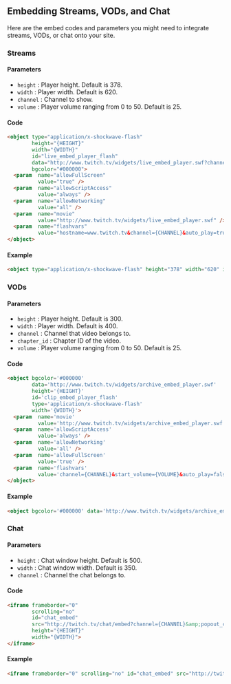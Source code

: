 ## Embedding Streams, VODs, and Chat

Here are the embed codes and parameters you might need to integrate streams, VODs, or chat onto your site.

### Streams

#### Parameters
- `height`  : Player height. Default is 378.
- `width`   : Player width. Default is 620.
- `channel` : Channel to show.
- `volume`  : Player volume ranging from 0 to 50. Default is 25.

#### Code

```html
<object type="application/x-shockwave-flash" 
        height="{HEIGHT}" 
        width="{WIDTH}" 
        id="live_embed_player_flash" 
        data="http://www.twitch.tv/widgets/live_embed_player.swf?channel={CHANNEL}" 
        bgcolor="#000000">
  <param  name="allowFullScreen" 
          value="true" />
  <param  name="allowScriptAccess" 
          value="always" />
  <param  name="allowNetworking" 
          value="all" />
  <param  name="movie" 
          value="http://www.twitch.tv/widgets/live_embed_player.swf" />
  <param  name="flashvars" 
          value="hostname=www.twitch.tv&channel={CHANNEL}&auto_play=true&start_volume={VOLUME}" />
</object>
```

#### Example

```html
<object type="application/x-shockwave-flash" height="378" width="620" id="live_embed_player_flash" data="http://www.twitch.tv/widgets/live_embed_player.swf?channel=hebo" bgcolor="#000000"><param name="allowFullScreen" value="true" /><param name="allowScriptAccess" value="always" /><param name="allowNetworking" value="all" /><param name="movie" value="http://www.twitch.tv/widgets/live_embed_player.swf" /><param name="flashvars" value="hostname=www.twitch.tv&channel=hebo&auto_play=true&start_volume=25" /></object>
```

### VODs

#### Parameters
- `height`  : Player height. Default is 300.
- `width`   : Player width. Default is 400.
- `channel` : Channel that video belongs to.
- `chapter_id` : Chapter ID of the video.
- `volume`  : Player volume ranging from 0 to 50. Default is 25.

#### Code

```html
<object bgcolor='#000000' 
        data='http://www.twitch.tv/widgets/archive_embed_player.swf' 
        height='{HEIGHT}' 
        id='clip_embed_player_flash' 
        type='application/x-shockwave-flash' 
        width='{WIDTH}'> 
  <param  name='movie' 
          value='http://www.twitch.tv/widgets/archive_embed_player.swf' /> 
  <param  name='allowScriptAccess' 
          value='always' /> 
  <param  name='allowNetworking' 
          value='all' /> 
  <param  name='allowFullScreen' 
          value='true' /> 
  <param  name='flashvars' 
          value='channel={CHANNEL}&start_volume={VOLUME}&auto_play=false&chapter_id={CHAPTER_ID}' />
</object>
```

#### Example

```html
<object bgcolor='#000000' data='http://www.twitch.tv/widgets/archive_embed_player.swf' height='378' id='clip_embed_player_flash' type='application/x-shockwave-flash' width='620'><param name='movie' value='http://www.twitch.tv/widgets/archive_embed_player.swf' /><param name='allowScriptAccess' value='always' /><param name='allowNetworking' value='all' /><param name='allowFullScreen' value='true' /><param name='flashvars' value='channel=tsm_chaox&start_volume=25&auto_play=false&chapter_id=1353487' /></object>
```

### Chat

#### Parameters
- `height`  : Chat window height. Default is 500.
- `width`   : Chat window width. Default is 350.
- `channel` : Channel the chat belongs to.

#### Code

```html
<iframe frameborder="0" 
        scrolling="no" 
        id="chat_embed" 
        src="http://twitch.tv/chat/embed?channel={CHANNEL}&amp;popout_chat=true" 
        height="{HEIGHT}" 
        width="{WIDTH}">
</iframe>
```

#### Example

```html
<iframe frameborder="0" scrolling="no" id="chat_embed" src="http://twitch.tv/chat/embed?channel=hebo&amp;popout_chat=true" height="500" width="350"></iframe>
```
